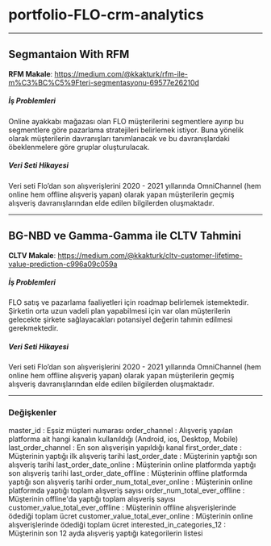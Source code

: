 # portfolio-FLO-crm-analytics
-------------

## Segmantaion With RFM 

**RFM Makale**:
https://medium.com/@kkakturk/rfm-ile-m%C3%BC%C5%9Fteri-segmentasyonu-69577e26210d

##### İş Problemleri 

Online ayakkabı mağazası olan FLO müşterilerini
segmentlere ayırıp bu segmentlere göre pazarlama
stratejileri belirlemek istiyor. Buna yönelik olarak
müşterilerin davranışları tanımlanacak ve bu
davranışlardaki öbeklenmelere göre gruplar oluşturulacak.


##### Veri Seti Hikayesi

Veri seti Flo’dan son alışverişlerini 2020 - 2021 yıllarında OmniChannel (hem online hem offline alışveriş yapan) 
olarak yapan müşterilerin geçmiş alışveriş davranışlarından elde edilen bilgilerden oluşmaktadır.


-------------

## BG-NBD ve Gamma-Gamma ile CLTV Tahmini 

**CLTV Makale**:
https://medium.com/@kkakturk/cltv-customer-lifetime-value-prediction-c996a09c059a

##### İş Problemleri 

FLO satış ve pazarlama faaliyetleri için roadmap 
belirlemek istemektedir. Şirketin orta uzun vadeli plan 
yapabilmesi için var olan müşterilerin gelecekte şirkete
sağlayacakları potansiyel değerin tahmin edilmesi
gerekmektedir.

##### Veri Seti Hikayesi

Veri seti Flo’dan son alışverişlerini 2020 - 2021 yıllarında OmniChannel (hem online hem offline alışveriş yapan) 
olarak yapan müşterilerin geçmiş alışveriş davranışlarından elde edilen bilgilerden oluşmaktadır.

-------------

### Değişkenler

master_id : Eşsiz müşteri numarası
order_channel : Alışveriş yapılan platforma ait hangi kanalın kullanıldığı (Android, ios, Desktop, Mobile)
last_order_channel : En son alışverişin yapıldığı kanal
first_order_date : Müşterinin yaptığı ilk alışveriş tarihi
last_order_date : Müşterinin yaptığı son alışveriş tarihi
last_order_date_online : Müşterinin online platformda yaptığı son alışveriş tarihi
last_order_date_offline : Müşterinin offline platformda yaptığı son alışveriş tarihi
order_num_total_ever_online : Müşterinin online platformda yaptığı toplam alışveriş sayısı
order_num_total_ever_offline : Müşterinin offline'da yaptığı toplam alışveriş sayısı
customer_value_total_ever_offline : Müşterinin offline alışverişlerinde ödediği toplam ücret
customer_value_total_ever_online : Müşterinin online alışverişlerinde ödediği toplam ücret
interested_in_categories_12 : Müşterinin son 12 ayda alışveriş yaptığı kategorilerin listesi

